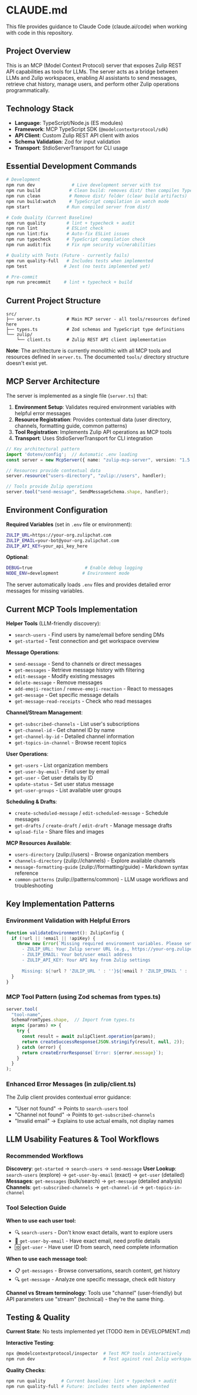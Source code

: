 # CLAUDE.md

This file provides guidance to Claude Code (claude.ai/code) when working with code in this repository.

## Project Overview

This is an MCP (Model Context Protocol) server that exposes Zulip REST API capabilities as tools for LLMs. The server acts as a bridge between LLMs and Zulip workspaces, enabling AI assistants to send messages, retrieve chat history, manage users, and perform other Zulip operations programmatically.

## Technology Stack

- **Language**: TypeScript/Node.js (ES modules)
- **Framework**: MCP TypeScript SDK (`@modelcontextprotocol/sdk`)
- **API Client**: Custom Zulip REST API client with axios
- **Schema Validation**: Zod for input validation
- **Transport**: StdioServerTransport for CLI usage

## Essential Development Commands

```bash
# Development
npm run dev              # Live development server with tsx
npm run build           # Clean build: removes dist/ then compiles TypeScript
npm run clean           # Remove dist/ folder (clear build artifacts)
npm run build:watch     # TypeScript compilation in watch mode
npm start              # Run compiled server from dist/

# Code Quality (Current Baseline)
npm run quality        # lint + typecheck + audit
npm run lint           # ESLint check
npm run lint:fix       # Auto-fix ESLint issues
npm run typecheck      # TypeScript compilation check
npm run audit:fix      # Fix npm security vulnerabilities

# Quality with Tests (Future - currently fails)
npm run quality-full   # Includes tests when implemented
npm test              # Jest (no tests implemented yet)

# Pre-commit
npm run precommit     # lint + typecheck + build
```

## Current Project Structure

```
src/
├── server.ts          # Main MCP server - all tools/resources defined here
├── types.ts           # Zod schemas and TypeScript type definitions
└── zulip/
    └── client.ts      # Zulip REST API client implementation
```

**Note**: The architecture is currently monolithic with all MCP tools and resources defined in `server.ts`. The documented `tools/` directory structure doesn't exist yet.

## MCP Server Architecture

The server is implemented as a single file (`server.ts`) that:

1. **Environment Setup**: Validates required environment variables with helpful error messages
2. **Resource Registration**: Provides contextual data (user directory, channels, formatting guide, common patterns)
3. **Tool Registration**: Implements Zulip API operations as MCP tools
4. **Transport**: Uses StdioServerTransport for CLI integration

```typescript
// Key architectural pattern
import 'dotenv/config';  // Automatic .env loading
const server = new McpServer({ name: "zulip-mcp-server", version: "1.5.0" });

// Resources provide contextual data
server.resource("users-directory", "zulip://users", handler);

// Tools provide Zulip operations  
server.tool("send-message", SendMessageSchema.shape, handler);
```

## Environment Configuration

**Required Variables** (set in `.env` file or environment):
```bash
ZULIP_URL=https://your-org.zulipchat.com
ZULIP_EMAIL=your-bot@your-org.zulipchat.com  
ZULIP_API_KEY=your_api_key_here
```

**Optional**:
```bash
DEBUG=true                    # Enable debug logging
NODE_ENV=development         # Environment mode
```

The server automatically loads `.env` files and provides detailed error messages for missing variables.

## Current MCP Tools Implementation

**Helper Tools** (LLM-friendly discovery):
- `search-users` - Find users by name/email before sending DMs
- `get-started` - Test connection and get workspace overview

**Message Operations**:
- `send-message` - Send to channels or direct messages
- `get-messages` - Retrieve message history with filtering
- `edit-message` - Modify existing messages  
- `delete-message` - Remove messages
- `add-emoji-reaction` / `remove-emoji-reaction` - React to messages
- `get-message` - Get specific message details
- `get-message-read-receipts` - Check who read messages

**Channel/Stream Management**:
- `get-subscribed-channels` - List user's subscriptions
- `get-channel-id` - Get channel ID by name
- `get-channel-by-id` - Detailed channel information
- `get-topics-in-channel` - Browse recent topics

**User Operations**:
- `get-users` - List organization members
- `get-user-by-email` - Find user by email
- `get-user` - Get user details by ID
- `update-status` - Set user status message
- `get-user-groups` - List available user groups

**Scheduling & Drafts**:
- `create-scheduled-message` / `edit-scheduled-message` - Schedule messages
- `get-drafts` / `create-draft` / `edit-draft` - Manage message drafts
- `upload-file` - Share files and images

**MCP Resources Available**:
- `users-directory` (zulip://users) - Browse organization members
- `channels-directory` (zulip://channels) - Explore available channels
- `message-formatting-guide` (zulip://formatting/guide) - Markdown syntax reference
- `common-patterns` (zulip://patterns/common) - LLM usage workflows and troubleshooting

## Key Implementation Patterns

### Environment Validation with Helpful Errors
```typescript
function validateEnvironment(): ZulipConfig {
  if (!url || !email || !apiKey) {
    throw new Error(`Missing required environment variables. Please set:
      - ZULIP_URL: Your Zulip server URL (e.g., https://your-org.zulipchat.com)
      - ZULIP_EMAIL: Your bot/user email address  
      - ZULIP_API_KEY: Your API key from Zulip settings
      
      Missing: ${!url ? 'ZULIP_URL ' : ''}${!email ? 'ZULIP_EMAIL ' : ''}${!apiKey ? 'ZULIP_API_KEY ' : ''}`);
  }
}
```

### MCP Tool Pattern (using Zod schemas from types.ts)
```typescript
server.tool(
  "tool-name",
  SchemaFromTypes.shape,  // Import from types.ts
  async (params) => {
    try {
      const result = await zulipClient.operation(params);
      return createSuccessResponse(JSON.stringify(result, null, 2));
    } catch (error) {
      return createErrorResponse(`Error: ${error.message}`);
    }
  }
);
```

### Enhanced Error Messages (in zulip/client.ts)
The Zulip client provides contextual error guidance:
- "User not found" → Points to `search-users` tool
- "Channel not found" → Points to `get-subscribed-channels`
- "Invalid email" → Explains to use actual emails, not display names

## LLM Usability Features & Tool Workflows

### **Recommended Workflows**
**Discovery**: `get-started` → `search-users` → `send-message`
**User Lookup**: `search-users` (explore) → `get-user-by-email` (exact) → `get-user` (detailed)
**Messages**: `get-messages` (bulk/search) → `get-message` (detailed analysis)
**Channels**: `get-subscribed-channels` → `get-channel-id` → `get-topics-in-channel`

### **Tool Selection Guide**
**When to use each user tool:**
- 🔍 `search-users` - Don't know exact details, want to explore users
- 📧 `get-user-by-email` - Have exact email, need profile details  
- 🆔 `get-user` - Have user ID from search, need complete information

**When to use each message tool:**
- 📋 `get-messages` - Browse conversations, search content, get history
- 🔍 `get-message` - Analyze one specific message, check edit history

**Channel vs Stream terminology**: Tools use "channel" (user-friendly) but API parameters use "stream" (technical) - they're the same thing.

## Testing & Quality

**Current State**: No tests implemented yet (TODO item in DEVELOPMENT.md)

**Interactive Testing**:
```bash
npx @modelcontextprotocol/inspector  # Test MCP tools interactively
npm run dev                          # Test against real Zulip workspace
```

**Quality Checks**:
```bash
npm run quality      # Current baseline: lint + typecheck + audit
npm run quality-full # Future: includes tests when implemented
```